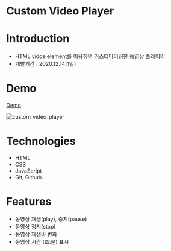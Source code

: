 # Custom Video Player

# Introduction
- HTML vidoe element를 이용하여 커스터마이징한 동영상 플레이어
- 개발기간 : 2020.12.14(1일)

# Demo
[Demo](https://mglee-developer.github.io/vanillaprojects/custom-video-player/)


![custom_video_player](https://user-images.githubusercontent.com/70195171/102064848-28986280-3e3b-11eb-87dd-af93bd36d9a1.JPG)

# Technologies
- HTML
- CSS
- JavaScript
- Git, Github

# Features
- 동영상 재생(play), 중지(pause)
- 동영상 정지(stop)
- 동영상 재생바 변화
- 동영상 시간 (초:분) 표시